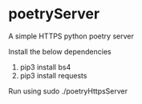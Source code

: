 # poetryServer
A simple HTTPS python poetry server

Install the below dependencies
1. pip3 install bs4
2. pip3 install requests

Run using sudo ./poetryHttpsServer
